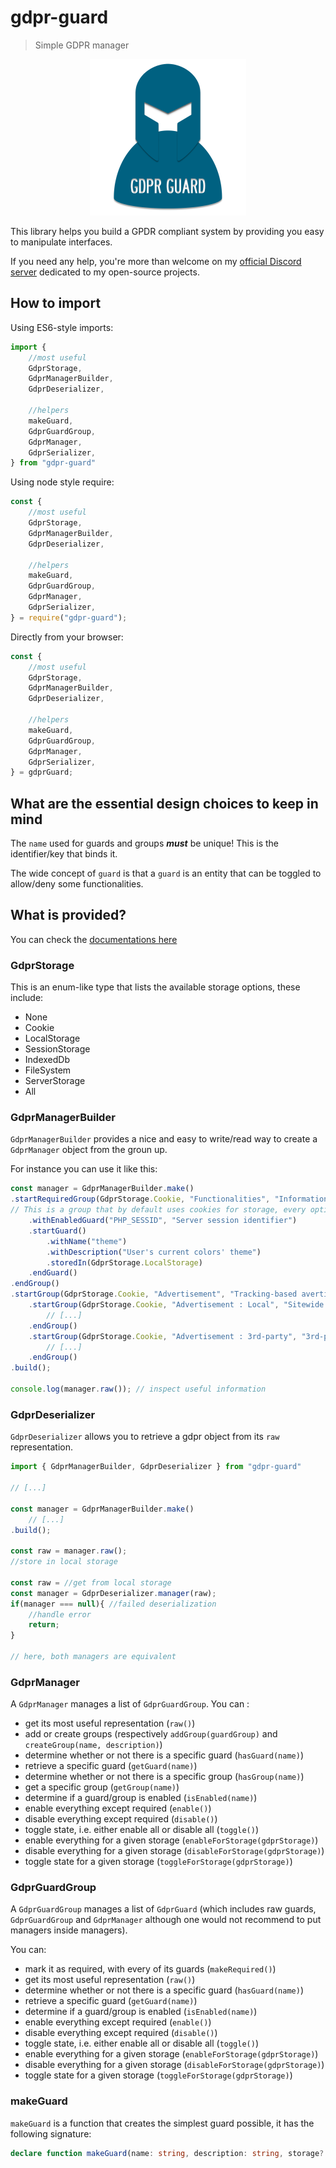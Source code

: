 # gdpr-guard
> Simple GDPR manager

<center><img src="./gdpr-guard.png" alt="Logo" width="250px"/></center>

This library helps you build a GPDR compliant system by providing you easy to manipulate interfaces.

If you need any help, you're more than welcome on my [official Discord server](https://discordapp.com/invite/JtWAjbw) dedicated to my open-source projects.

## How to import
Using ES6-style imports:
```javascript
import {
    //most useful
    GdprStorage,
    GdprManagerBuilder,
    GdprDeserializer,

    //helpers
    makeGuard,
    GdprGuardGroup,
    GdprManager,
    GdprSerializer,
} from "gdpr-guard"
```

Using node style require:
```javascript
const {
    //most useful
    GdprStorage,
    GdprManagerBuilder,
    GdprDeserializer,

    //helpers
    makeGuard,
    GdprGuardGroup,
    GdprManager,
    GdprSerializer,
} = require("gdpr-guard");
```

Directly from your browser:
```javascript
const {
    //most useful
    GdprStorage,
    GdprManagerBuilder,
    GdprDeserializer,

    //helpers
    makeGuard,
    GdprGuardGroup,
    GdprManager,
    GdprSerializer,
} = gdprGuard;
```

## What are the essential design choices to keep in mind
The `name` used for guards and groups ***must*** be unique! This is the identifier/key that binds it.

The wide concept of `guard` is that a `guard` is an entity that can be toggled to allow/deny some functionalities.

## What is provided?

You can check the [documentations here](https://voltra.github.io/gdpr-guard/)

### GdprStorage
This is an enum-like type that lists the available storage options, these include:

* None
* Cookie
* LocalStorage
* SessionStorage
* IndexedDb
* FileSystem
* ServerStorage
* All

### GdprManagerBuilder
`GdprManagerBuilder` provides a nice and easy to write/read way to create a `GdprManager` object from the groun up.

For instance you can use it like this:
```javascript
const manager = GdprManagerBuilder.make()
.startRequiredGroup(GdprStorage.Cookie, "Functionalities", "Information purely used for the user's experience")
// This is a group that by default uses cookies for storage, every option and the group itself is required
    .withEnabledGuard("PHP_SESSID", "Server session identifier")
    .startGuard()
        .withName("theme")
        .withDescription("User's current colors' theme")
        .storedIn(GdprStorage.LocalStorage)
    .endGuard()
.endGroup()
.startGroup(GdprStorage.Cookie, "Advertisement", "Tracking-based avertisement informations")
    .startGroup(GdprStorage.Cookie, "Advertisement : Local", "Sitewide advertisement informations")
        // [...]
    .endGroup()
    .startGroup(GdprStorage.Cookie, "Advertisement : 3rd-party", "3rd-party advertisement informations")
        // [...]
    .endGroup()
.build();

console.log(manager.raw()); // inspect useful information
```



### GdprDeserializer

`GdprDeserializer` allows you to retrieve a gdpr object from its `raw` representation.

```javascript
import { GdprManagerBuilder, GdprDeserializer } from "gdpr-guard"

// [...]

const manager = GdprManagerBuilder.make()
	// [...]
.build();

const raw = manager.raw();
//store in local storage

const raw = //get from local storage
const manager = GdprDeserializer.manager(raw);
if(manager === null){ //failed deserialization
    //handle error
    return;
}

// here, both managers are equivalent
```



### GdprManager

A `GdprManager` manages a list of `GdprGuardGroup`. You can :

* get its most useful representation (`raw()`)
* add or create groups (respectively `addGroup(guardGroup)` and `createGroup(name, description)`)
* determine whether or not there is a specific guard (`hasGuard(name)`)
* retrieve a specific guard (`getGuard(name)`)
* determine whether or not there is a specific group (`hasGroup(name)`)
* get a specific group (`getGroup(name)`)
* determine if a guard/group is enabled (`isEnabled(name)`)
* enable everything except required (`enable()`)
* disable everything except required (`disable()`)
* toggle state, i.e. either enable all or disable all (`toggle()`)
* enable everything for a given storage (`enableForStorage(gdprStorage)`)
* disable everything for a given storage (`disableForStorage(gdprStorage)`)
* toggle state for a given storage (`toggleForStorage(gdprStorage)`)



### GdprGuardGroup

A `GdprGuardGroup` manages a list of `GdprGuard` (which includes raw guards, `GdprGuardGroup` and `GdprManager` although one would not recommend to put managers inside managers).

You can:

* mark it as required, with every of its guards (`makeRequired()`)
* get its most useful representation (`raw()`)
* determine whether or not there is a specific guard (`hasGuard(name)`)
* retrieve a specific guard (`getGuard(name)`)
* determine if a guard/group is enabled (`isEnabled(name)`)
* enable everything except required (`enable()`)
* disable everything except required (`disable()`)
* toggle state, i.e. either enable all or disable all (`toggle()`)
* enable everything for a given storage (`enableForStorage(gdprStorage)`)
* disable everything for a given storage (`disableForStorage(gdprStorage)`)
* toggle state for a given storage (`toggleForStorage(gdprStorage)`)

### makeGuard

`makeGuard` is a function that creates the simplest guard possible, it has the following signature:

```typescript
declare function makeGuard(name: string, description: string, storage?: GdprStorage, required?: boolean, enabled?: boolean | null): GdprGuard;
```
